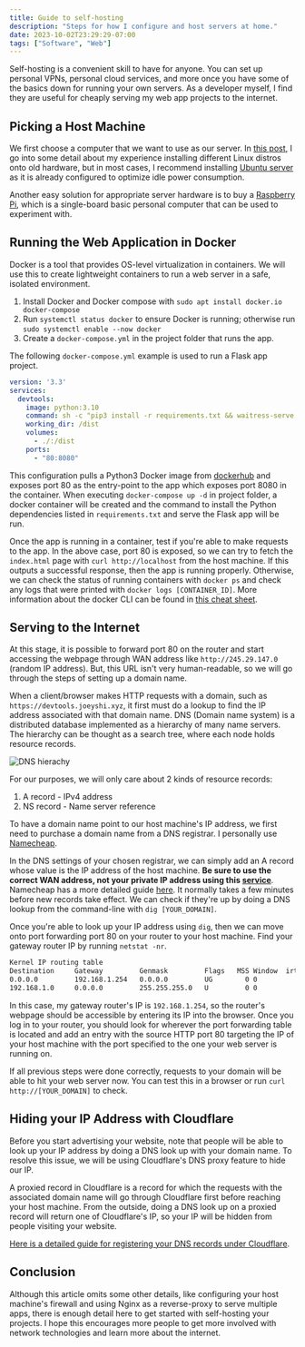 ```yaml
---
title: Guide to self-hosting
description: "Steps for how I configure and host servers at home."
date: 2023-10-02T23:29:29-07:00
tags: ["Software", "Web"]
---
```


Self-hosting is a convenient skill to have for anyone.
You can set up personal VPNs, personal cloud services, and more once you have
some of the basics down for running your own servers.
As a developer myself, I find they are useful for cheaply serving my web app projects to the internet.

## Picking a Host Machine

We first choose a computer that we want to use as our server.
In [this post](/posts/installing_linux),
I go into some detail about my experience installing different Linux distros onto old hardware,
but in most cases, I recommend installing [Ubuntu server](https://ubuntu.com/download/server)
as it is already configured to optimize idle power consumption.

Another easy solution for appropriate server hardware is to buy
a [Raspberry Pi](https://www.raspberrypi.com/products/), which
is a single-board basic personal computer that can be used to experiment with.

## Running the Web Application in Docker

Docker is a tool that provides OS-level virtualization in containers.
We will use this to create lightweight containers to run a web server in
a safe, isolated environment.

1. Install Docker and Docker compose with `sudo apt install docker.io docker-compose`
2. Run `systemctl status docker` to ensure Docker is running; otherwise run `sudo systemctl enable --now docker`
3. Create a `docker-compose.yml` in the project folder that runs the app.

The following `docker-compose.yml` example is used to run a Flask app project.

```yaml
version: '3.3'
services:
  devtools:
    image: python:3.10
    command: sh -c "pip3 install -r requirements.txt && waitress-serve --port=8080 --call app:create_app"
    working_dir: /dist
    volumes:
      - ./:/dist
    ports:
      - "80:8080"
```

This configuration pulls a Python3 Docker image from [dockerhub](https://hub.docker.com/_/python) and
exposes port 80 as the entry-point to the app which exposes port 8080 in the container.
When executing `docker-compose up -d` in project folder, a docker container will be created
and the command to install the Python dependencies listed in `requirements.txt` and serve the Flask app will be run.

Once the app is running in a container, test if you're able to make requests to the app.
In the above case, port 80 is exposed, so we can try to fetch the `index.html` page with `curl http://localhost` from the host machine.
If this outputs a successful response, then the app is running properly.
Otherwise, we can check the status of running containers with `docker ps`
and check any logs that were printed with `docker logs [CONTAINER_ID]`.
More information about the docker CLI can be found in [this cheat sheet](https://docs.docker.com/get-started/docker_cheatsheet.pdf).

## Serving to the Internet 

At this stage, it is possible to forward port 80 on the router and start accessing
the webpage through WAN address like `http://245.29.147.0` (random IP address).
But, this URL isn't very human-readable, so we will go through the steps of setting up a domain name.

When a client/browser makes HTTP requests with a domain, such as `https://devtools.joeyshi.xyz`,
it first must do a lookup to find the IP address associated with that domain name.
DNS (Domain name system) is a distributed database implemented as a hierarchy of many name servers.
The hierarchy can be thought as a search tree, where each node holds resource records.

![DNS hierachy](https://res.cloudinary.com/practicaldev/image/fetch/s--b9G6DenD--/c_limit%2Cf_auto%2Cfl_progressive%2Cq_auto%2Cw_880/https://i.imgur.com/xOdVIPZ.png)

For our purposes, we will only care about 2 kinds of resource records:

1. A record - IPv4 address
2. NS record - Name server reference

To have a domain name point to our host machine's IP address,
we first need to purchase a domain name from a DNS registrar.
I personally use [Namecheap](https://www.namecheap.com/).

In the DNS settings of your chosen registrar,
we can simply add an A record whose value is the IP address of the host machine.
**Be sure to use the correct WAN address, not your private IP address using this [service](https://whatismyipaddress.com/)**.
Namecheap has a more detailed guide [here](https://www.namecheap.com/support/knowledgebase/article.aspx/319/2237/how-can-i-set-up-an-a-address-record-for-my-domain/).
It normally takes a few minutes before new records take effect.
We can check if they're up by doing a DNS lookup from the command-line with `dig [YOUR_DOMAIN]`.

Once you're able to look up your IP address using `dig`, then we can move onto
port forwarding port 80 on your router to your host machine.
Find your gateway router IP by running `netstat -nr`.

```sh
Kernel IP routing table
Destination     Gateway         Genmask         Flags   MSS Window  irtt Iface
0.0.0.0         192.168.1.254   0.0.0.0         UG        0 0          0 wlp4s0
192.168.1.0     0.0.0.0         255.255.255.0   U         0 0          0 wlp4s0
```

In this case, my gateway router's IP is `192.168.1.254`,
so the router's webpage should be accessible by entering its IP into the browser.
Once you log in to your router, you should look for wherever the port forwarding
table is located and add an entry with the source HTTP port 80
targeting the IP of your host machine with the port specified to the one your web server is running on.

If all previous steps were done correctly,
requests to your domain will be able to hit your web server now.
You can test this in a browser or run `curl http://[YOUR_DOMAIN]` to check.

## Hiding your IP Address with Cloudflare

Before you start advertising your website, note that people
will be able to look up your IP address by doing a DNS look up with your domain name.
To resolve this issue, we will be using Cloudflare's DNS proxy feature to hide our IP.

A proxied record in Cloudflare is a record for which the requests with the associated domain name
will go through Cloudflare first before reaching your host machine.
From the outside, doing a DNS look up on a proxied record will return one of Cloudflare's IP,
so your IP will be hidden from people visiting your website.

[Here is a detailed guide for registering your DNS records under Cloudflare](https://www.namecheap.com/support/knowledgebase/article.aspx/9607/2210/how-to-set-up-dns-records-for-your-domain-in-cloudflare-account/).

## Conclusion

Although this article omits some other details,
like configuring your host machine's firewall
and using Nginx as a reverse-proxy to serve multiple apps,
there is enough detail here to get started with self-hosting your projects.
I hope this encourages more people to get more involved with network technologies
and learn more about the internet.

